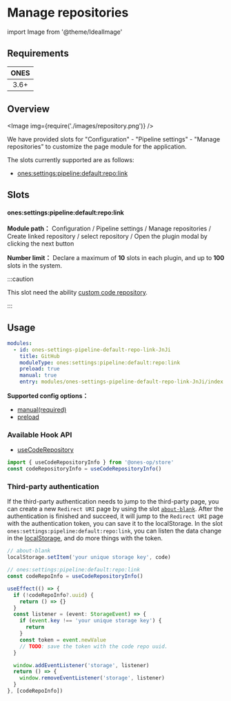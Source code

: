 # Manage repositories

import Image from '@theme/IdealImage'

## Requirements

| **ONES** |
| :------: |
|   3.6+   |

## Overview

<Image img={require('./images/repository.png')} />

We have provided slots for "Configuration" - "Pipeline settings" - "Manage repositories" to customize the page module for the application.

The slots currently supported are as follows:

- [ones:settings:pipeline:default:repo:link](#onessettingspipelinedefaultrepolink)

## Slots

#### ones:settings:pipeline:default:repo:link

**Module path：** Configuration / Pipeline settings / Manage repositories / Create linked repository / select repository / Open the plugin modal by clicking the next button

**Number limit：** Declare a maximum of **10** slots in each plugin, and up to **100** slots in the system.

:::caution

This slot need the ability [custom code repository](../../../business/custom-code-repository/custom-code-repository.mdx).

:::

## Usage

```yaml
modules:
  - id: ones-settings-pipeline-default-repo-link-JnJi
    title: GitHub
    moduleType: ones:settings:pipeline:default:repo:link
    preload: true
    manual: true
    entry: modules/ones-settings-pipeline-default-repo-link-JnJi/index.html
```

**Supported config options：**

- [manual(required)](../../../../reference/config/plugin.yaml#manual)
- [preload](../../../../reference/config/plugin.yaml#preload)

### Available Hook API

- [useCodeRepository](../../../../reference/packages/store/store.md#useCodeRepository)

```ts
import { useCodeRepositoryInfo } from '@ones-op/store'
const codeRepositoryInfo = useCodeRepositoryInfo()
```

### Third-party authentication

If the third-party authentication needs to jump to the third-party page, you can create a new `Redirect URI` page by using
the slot [`about-blank`](../../global/blank). After the authentication is finished and succeed, it will jump to the
`Redirect URI` page with the authentication token, you can save it to the localStorage. In the slot `ones:settings:pipeline:default:repo:link`,
you can listen the data change in the [localStorage](https://developer.mozilla.org/en-US/docs/Web/API/StorageEvent), and
do more things with the token.

```ts
// about-blank
localStorage.setItem('your unique storage key', code)
```

```ts
// ones:settings:pipeline:default:repo:link
const codeRepoInfo = useCodeRepositoryInfo()

useEffect(() => {
  if (!codeRepoInfo?.uuid) {
    return () => {}
  }
  const listener = (event: StorageEvent) => {
    if (event.key !== 'your unique storage key') {
      return
    }
    const token = event.newValue
    // TODO: save the token with the code repo uuid.
  }

  window.addEventListener('storage', listener)
  return () => {
    window.removeEventListener('storage', listener)
  }
}, [codeRepoInfo])
```
